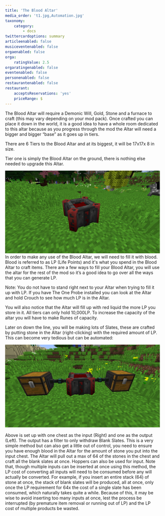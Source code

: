 ```yaml
---
title: 'The Blood Altar'
media_order: 't1.jpg,Automation.jpg'
taxonomy:
    category:
        - docs
twittercardoptions: summary
articleenabled: false
musiceventenabled: false
orgaenabled: false
orga:
    ratingValue: 2.5
orgaratingenabled: false
eventenabled: false
personenabled: false
restaurantenabled: false
restaurant:
    acceptsReservations: 'yes'
    priceRange: $
---
```


The Blood Altar will require a Demonic Will, Gold, Stone and a furnace to craft (this may vary depending on your mod pack). Once crafted you can place it down in the world, it is a good idea to have a whole room dedicated to this altar because as you progress through the mod the Altar will need a bigger and bigger “base” as it goes up in tiers. 

There are 6 Tiers to the Blood Altar and at its biggest, it will be 17x17x 8 in size.

Tier one is simply the Blood Altar on the ground, there is nothing else needed to upgrade this Altar.

![](t1.jpg)
In order to make any use of the Blood Altar, we will need to fill it with blood. Blood is referred to as LP (Life Points) and it's what you spend in the Blood Altar to craft items. There are a few ways to fill your Blood Altar, you will use the altar for the rest of the mod so it’s a good idea to go over all the ways that you can generate LP.

Note: You do not have to stand right next to your Altar when trying to fill it up with LP.
If you have The One Probe installed you can look at the Altar and hold Crouch to see how much LP is in the Altar.

You will also notice that the Altar will fill up with red liquid the more LP you store in it. All tiers can only hold 10,000LP. To increase the capacity of the altar you will have to make Runes of capacity.

Later on down the line, you will be making lots of Slates, these are crafted by putting stone in the Altar (right-clicking) with the required amount of LP. This can become very tedious but can be automated:

![](Automation.jpg)

Above is set up with one chest as the input (Right) and one as the output (Left). The output has a filter to only withdraw Blank Slates. This is a very simple method but can also get a little out of control, you need to ensure you have enough blood in the Altar for the amount of stone you put into the input chest. The Altar will pull out a max of 64 of the stones in the chest and craft all the blank slates at once. Hoppers can also be used for input. Note that, though multiple inputs can be inserted at once using this method, the LP cost of converting all inputs will need to be consumed before any will actually be converted. For example, if you insert an entire stack (64) of stone at once, the stack of blank slates will be produced, all at once, only once the LP requirement for 64x the cost of a single slate has been consumed, which naturally takes quite a while. Because of this, it may be wise to avoid inserting too many inputs at once, lest the process be interrupted (by premature item removal or running out of LP) and the LP cost of multiple products be wasted.  
